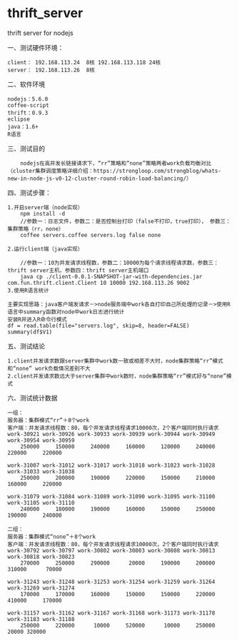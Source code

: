 # thrift_server
thrift server for nodejs

一、测试硬件环境：

	client： 192.168.113.24	8核 192.168.113.118 24核
	server： 192.168.113.26	8核
		
二、软件环境

	nodejs：5.6.0
	coffee-script
	thrift：0.9.3
	eclipse
	java：1.6+
	R语言
	
三、测试目的

        nodejs在高并发长链接请求下，“rr”策略和“none”策略两者work负载均衡对比（cluster集群调度策略详细介绍：https://strongloop.com/strongblog/whats-new-in-node-js-v0-12-cluster-round-robin-load-balancing/）

四、测试步骤：

	1.开启server端（node实现）
		npm install -d
		//参数一：日志文件，参数二：是否控制台打印（false不打印，true打印）， 参数三：集群策略（rr，none）
		coffee servers.coffee servers.log false none
		
	2.运行client端（java实现）
	
		//参数一：10为并发请求线程数，参数二：10000为每个请求线程请求数，参数三：thrift server主机，参数四：thrift server主机端口
		java cp ./client-0.0.1-SNAPSHOT-jar-with-dependencies.jar com.fun.thrift.client.Client 10 10000 192.168.113.26 9002
	3.使用R语言统计
	
	主要实现思路：java客户端发请求－>node服务端中work各自打印自己所处理的记录－>使用R语言中summary函数对node中work日志进行统计
	安装R并进入R命令行模式
	df = read.table(file="servers.log", skip=8, header=FALSE)
	summary(df$V1)
	
五、测试结论

	1.client并发请求数跟server集群中work数一致或相差不大时，node集群策略“rr”模式和“none” work负载情况差别不大
	2.client并发请求数远大于server集群中work数时，node集群策略“rr”模式好与“none”模式
	
六、测试统计数据

	一组：
	服务器：集群模式“rr”＋8个work
	客户端：并发请求线程数：80，每个并发请求线程请求10000次，2个客户端同时执行请求
	work-30921 work-30926 work-30933 work-30939 work-30944 work-30949 work-30954 work-30959
	    250000     150000     240000     160000     120000     240000     220000     220000

	work-31007 work-31012 work-31017 work-31018 work-31023 work-31028 work-31033 work-31038 
	    250000     200000     190000     220000     150000     210000     160000     220000 
	    
	work-31079 work-31084 work-31089 work-31090 work-31095 work-31100 work-31105 work-31110 
	    240000     180000     190000     160000     150000     250000     190000     240000

	二组：
	服务器：集群模式“none”＋8个work
	客户端：并发请求线程数：80，每个并发请求线程请求10000次，2个客户端同时执行请求
	work-30792 work-30797 work-30802 work-30803 work-30808 work-30813 work-30818 work-30823
	    270000     250000     290000      20000     190000     200000     310000 	  70000

	work-31243 work-31248 work-31253 work-31254 work-31259 work-31264 work-31269 work-31274 
	    170000     170000     160000     150000     150000     220000     410000     170000

	work-31157 work-31162 work-31167 work-31168 work-31173 work-31178 work-31183 work-31188
	    250000     220000      10000     520000      10000     250000      20000 320000

